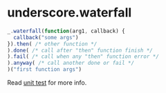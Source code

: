 # underscore.waterfall

```javascript
_.waterfall(function(arg1, callback) {
  callback("some args")
}).then( /* other function */
).done( /* call after "then" function finish */
).fail( /* call when any "then" function error */
).anyway( /* call another done or fail */
)("first function args")
```

Read [unit test](https://github.com/bolasblack/underscore-waterfall/blob/master/test/spec/tests.coffee) for more info.

